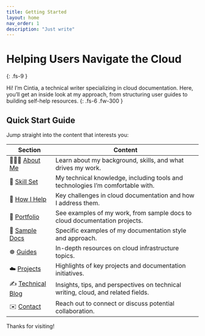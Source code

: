 ```yaml
---
title: Getting Started
layout: home
nav_order: 1
description: "Just write"
---
```


# Helping Users Navigate the Cloud
{: .fs-9 }

Hi! I’m Cintia, a technical writer specializing in cloud documentation. Here, you’ll get an inside look at my approach, from structuring user guides to building self-help resources. 
{: .fs-6 .fw-300 }

## Quick Start Guide

Jump straight into the content that interests you:

| Section       | Content                                                                                  |
|---------------|----------------------------------------------------------------------------------------------|
|🙋🏻‍♀️ [About Me](#)  | Learn about my background, skills, and what drives my work.           | 
|🧠 [Skill Set](#)     | My technical knowledge, including tools and technologies I’m comfortable with.              |
|🧩 [How I Help](#)    | Key challenges in cloud documentation and how I address them.                               |
|💼 [Portfolio](#) | See examples of my work, from sample docs to cloud documentation projects.                                 |
|📑 [Sample Docs](#)   | Specific examples of my documentation style and approach.                              |
|☸️ [Guides](#) | In-depth resources on cloud infrastructure topics.                            |
|☁️ [Projects](#)      | Highlights of key projects and documentation initiatives.                                 |
|✍️ [Technical Blog](#)     | Insights, tips, and perspectives on technical writing, cloud, and related fields.                                  |
|✉️ [Contact](#)     | Reach out to connect or discuss potential collaboration.              |


Thanks for visiting!


